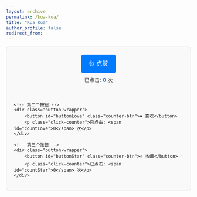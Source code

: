 ```yaml
---
layout: archive
permalink: /kua-kua/
title: "Kua Kua"
author_profile: false
redirect_from:
---
```

<!-- 开始：交互式计数按钮 -->
<style>
    /* 为按钮容器提供一些样式 */
    .interactive-buttons-container {
        display: flex;
        flex-wrap: wrap;
        gap: 20px; /* 按钮之间的间距 */
        font-family: -apple-system, BlinkMacSystemFont, "Segoe UI", Roboto, "Helvetica Neue", Arial, sans-serif;
        justify-content: center; /* 居中对齐 */
        padding: 20px;
        border: 1px solid #e0e0e0;
        border-radius: 8px;
        background-color: #f9f9f9;
    }
    /* 单个按钮及其计数的容器样式 */
    .button-wrapper {
        text-align: center;
    }
    /* 按钮的基本样式 */
    .counter-btn {
        padding: 10px 20px;
        font-size: 16px;
        cursor: pointer;
        border: 1px solid #007bff;
        border-radius: 5px;
        background-color: #007bff;
        color: white;
        transition: background-color 0.3s, transform 0.1s;
    }
    /* 按钮悬停效果 */
    .counter-btn:hover {
        background-color: #0056b3;
    }
    /* 按钮点击效果 */
    .counter-btn:active {
        transform: scale(0.98);
    }
    /* 计数文本的样式 */
    .click-counter {
        margin-top: 8px;
        font-size: 14px;
        color: #333;
    }
    /* 计数数字的样式 */
    .click-counter span {
        font-weight: bold;
        color: #007bff;
    }
</style>

<div class="interactive-buttons-container">
    <!-- 第一个按钮 -->
    <div class="button-wrapper">
        <button id="buttonLike" class="counter-btn">👍 点赞</button>
        <p class="click-counter">已点击: <span id="countLike">0</span> 次</p>
    </div>

    <!-- 第二个按钮 -->
    <div class="button-wrapper">
        <button id="buttonLove" class="counter-btn">❤️ 喜欢</button>
        <p class="click-counter">已点击: <span id="countLove">0</span> 次</p>
    </div>

    <!-- 第三个按钮 -->
    <div class="button-wrapper">
        <button id="buttonStar" class="counter-btn">⭐ 收藏</button>
        <p class="click-counter">已点击: <span id="countStar">0</span> 次</p>
    </div>
</div>

<script>
    // 使用 DOMContentLoaded 事件确保在操作 DOM 之前, HTML 已完全加载和解析。
    document.addEventListener('DOMContentLoaded', function() {

        /**
         * 一个通用的函数，用于为一个按钮设置计数器功能。
         * @param {string} buttonId - 按钮的 HTML id。
         * @param {string} countId - 显示计数的 <span> 元素的 HTML id。
         */
        function setupCounter(buttonId, countId) {
            const button = document.getElementById(buttonId);
            const countSpan = document.getElementById(countId);
            
            // 为每个计数器在 localStorage 中创建一个唯一的键名
            const storageKey = `page_button_count_${buttonId}`;

            // 1. 初始化计数
            // 尝试从 localStorage 获取已保存的计数值，如果没有则默认为 0。
            let count = parseInt(localStorage.getItem(storageKey) || '0');
            // 将初始计数值显示在页面上。
            countSpan.textContent = count;

            // 2. 添加点击事件监听器
            button.addEventListener('click', function() {
                // 每次点击时，计数值加 1。
                count++;
                // 更新页面上显示的计数值。
                countSpan.textContent = count;
                // 将新的计数值保存到 localStorage，以便下次访问时保留。
                localStorage.setItem(storageKey, count);
            });
        }

        // 为页面上的三个按钮分别设置计数器
        setupCounter('buttonLike', 'countLike');
        setupCounter('buttonLove', 'countLove');
        setupCounter('buttonStar', 'countStar');

    });
</script>
<!-- 结束：交互式计数按钮 -->